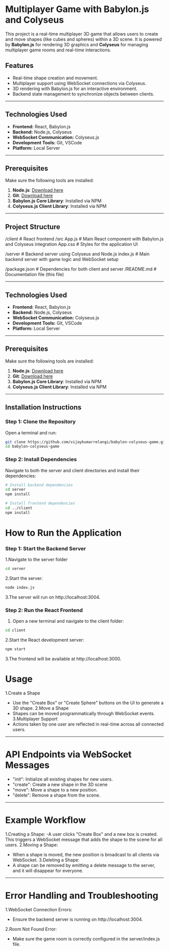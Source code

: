 # Multiplayer Game with Babylon.js and Colyseus

This project is a real-time multiplayer 3D game that allows users to create and move shapes (like cubes and spheres) within a 3D scene. It is powered by **Babylon.js** for rendering 3D graphics and **Colyseus** for managing multiplayer game rooms and real-time interactions.

## **Features**
- Real-time shape creation and movement.
- Multiplayer support using WebSocket connections via Colyseus.
- 3D rendering with Babylon.js for an interactive environment.
- Backend state management to synchronize objects between clients.

---

## **Technologies Used**
- **Frontend:** React, Babylon.js
- **Backend:** Node.js, Colyseus
- **WebSocket Communication:** Colyseus.js
- **Development Tools:** Git, VSCode
- **Platform:** Local Server

---

## **Prerequisites**
Make sure the following tools are installed:
1. **Node.js**: [Download here](https://nodejs.org/)
2. **Git**: [Download here](https://git-scm.com/)
3. **Babylon.js Core Library**: Installed via NPM
4. **Colyseus.js Client Library**: Installed via NPM

---

## **Project Structure**

/client # React frontend /src App.js # Main React component with Babylon.js and Colyseus integration App.css # Styles for the application UI

/server # Backend server using Colyseus and Node.js index.js # Main backend server with game logic and WebSocket setup

/package.json # Dependencies for both client and server /README.md # Documentation file (this file)


---

## **Technologies Used**
- **Frontend:** React, Babylon.js  
- **Backend:** Node.js, Colyseus  
- **WebSocket Communication:** Colyseus.js  
- **Development Tools:** Git, VSCode  
- **Platform:** Local Server  

---

## **Prerequisites**
Make sure the following tools are installed:
1. **Node.js**: [Download here](https://nodejs.org/)  
2. **Git**: [Download here](https://git-scm.com/)  
3. **Babylon.js Core Library**: Installed via NPM  
4. **Colyseus.js Client Library**: Installed via NPM  

---

## **Installation Instructions**

### Step 1: Clone the Repository
Open a terminal and run:
```bash
git clone https://github.com/vijaykumarrelangi/babylon-colyseus-game.git
cd babylon-colyseus-game
```
### Step 2: Install Dependencies
Navigate to both the server and client directories and install their dependencies:
```bash
# Install backend dependencies
cd server
npm install

# Install frontend dependencies
cd ../client
npm install

```
 # How to Run the Application
### Step 1: Start the Backend Server
1.Navigate to the server folder
```bash
cd server

```

2.Start the server:
```bash
node index.js
```
3.The server will run on http://localhost:3004.

### Step 2: Run the React Frontend
1. Open a new terminal and navigate to the client folder:
```bash
cd client

```
2.Start the React development server:
```bash
npm start


```
3.The frontend will be available at http://localhost:3000.

 # Usage
 1.Create a Shape
  - Use the "Create Box" or "Create Sphere" buttons on the UI to generate a 3D shape.
2.Move a Shape
  - Shapes can be moved programmatically through WebSocket events.
3.Multiplayer Support
  - Actions taken by one user are reflected in real-time across all connected users.

---
# API Endpoints via WebSocket Messages
- "init": Initialize all existing shapes for new users.
- "create": Create a new shape in the 3D scene
- "move": Move a shape to a new position.
- "delete": Remove a shape from the scene.
---
# Example Workflow
1.Creating a Shape:
  -A user clicks "Create Box" and a new box is created. This triggers a WebSocket message that adds the shape to the scene for all users.
2.Moving a Shape:
 - When a shape is moved, the new position is broadcast to all clients via WebSocket.
3.Deleting a Shape:
 - A shape can be removed by emitting a delete message to the server, and it will disappear for everyone.
---
# Error Handling and Troubleshooting
 1.WebSocket Connection Errors:
  - Ensure the backend server is running on http://localhost:3004.

 2.Room Not Found Error:
  -  Make sure the game room is correctly configured in the server/index.js file.








